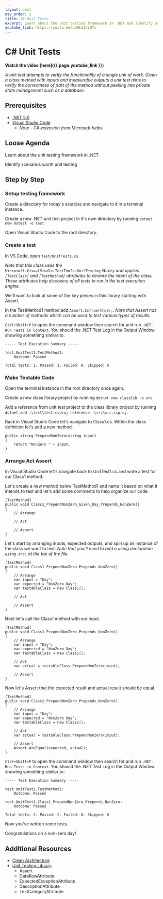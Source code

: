 ```yaml
---
layout: post
nav_order: 2
title: C# Unit Tests
excerpt: Learn about the unit testing framework in .NET and identify scenarios worth unit testing.
youtube_link: https://youtu.be/LQ9LSIVi9Ys
---
```


# C# Unit Tests

**Watch the video [here]({{ page.youtube_link }})**

*A unit test attempts to verify the functionality of a single unit of work. Given a class method with inputs and measurable outputs a unit test aims to verify the correctness of part of the method without peeking into private state management such as a database.*

## Prerequisites

- [.NET 5.0](https://dotnet.microsoft.com/download/dotnet/5.0)
- [Visual Studio Code](https://code.visualstudio.com/)
  - *Note - C# extension from Microsoft helps*

## Loose Agenda
Learn about the unit testing framework in .NET

Identify scenarios worth unit testing

## Step by Step

### Setup testing framework

Create a directory for today's exercise and navigate to it in a terminal instance.

Create a new .NET unit test project in it's own directory by running `dotnet new mstest -o test`

Open Visual Studio Code to the root directory.

### Create a test

In VS Code, open `test/UnitTest1.cs`.

*Note that this class uses the `Microsoft.VisualStudio.TestTools.UnitTesting` library and applies `[TestClass]` and `[TestMethod]` attributes to declare the intent of the class. These attributes help discovery of all tests to run in the test execution engine.*

We'll want to look at some of the key pieces in this library starting with Assert.

In the TestMethod1 method add `Assert.IsTrue(true);`. *Note that Assert has a number of methods which can be used to test various types of results.*

`Ctrl+Shift+P` to open the command window then search for and run `.NET: Run Tests in Context`. You should the .NET Test Log in the Output Window showing something similar to:

```
----- Test Execution Summary -----

test.UnitTest1.TestMethod1:
    Outcome: Passed
    
Total tests: 1. Passed: 1. Failed: 0. Skipped: 0
```

### Make Testable Code

Open the terminal instance in the root directory once again. 

Create a new class library project by running `dotnet new classlib -o src`.

Add a reference from unit test project to the class library project by running `dotnet add .\test\test.csproj reference .\src\src.csproj`.

Back in Visual Studio Code let's navigate to Class1.cs. Within the class definition let's add a new method 
```
public string PrependNonZero(string input)
{
    return "NonZero " + input;
}
```

### Arrange Act Assert

In Visual Studio Code let's navigate back to UnitTest1.cs and write a test for our Class1 method.

Let's create a new method below TestMethod1 and name it based on what it intends to test and let's add some comments to help organize our code. 

```
[TestMethod]
public void Class1_PrependNonZero_Given_Day_Prepends_NonZero()
{
    // Arrange

    // Act

    // Assert
}
```

Let's start by arranging inputs, expected outputs, and spin up an instance of the class we want to test.
*Note that you'll need to add a using declaration `using src;` at the top of the file.*

```
[TestMethod]
public void Class1_PrependNonZero_Prepends_NonZero()
{
    // Arrange
    var input = "Day";
    var expected = "NonZero Day";
    var testableClass = new Class1();

    // Act

    // Assert
}
```

Next let's call the Class1 method with our input.

```
[TestMethod]
public void Class1_PrependNonZero_Prepends_NonZero()
{
    // Arrange
    var input = "Day";
    var expected = "NonZero Day";
    var testableClass = new Class1();

    // Act
    var actual = testableClass.PrependNonZero(input);

    // Assert
}
```

Now let's Assert that the expected result and actual result should be equal.

```
[TestMethod]
public void Class1_PrependNonZero_Prepends_NonZero()
{
    // Arrange
    var input = "Day";
    var expected = "NonZero Day";
    var testableClass = new Class1();

    // Act
    var actual = testableClass.PrependNonZero(input);

    // Assert
    Assert.AreEqual(expected, actual);
}
```

`Ctrl+Shift+P` to open the command window then search for and run `.NET: Run Tests in Context`. You should the .NET Test Log in the Output Window showing something similar to:

```
----- Test Execution Summary -----

test.UnitTest1.TestMethod1:
    Outcome: Passed
    
test.UnitTest1.Class1_PrependNonZero_Prepends_NonZero:
    Outcome: Passed
    
Total tests: 2. Passed: 2. Failed: 0. Skipped: 0
```

Now you've written some tests.


Congratulations on a non-zero day!


## Additional Resources

- [Clean Architecture](https://docs.microsoft.com/en-us/dotnet/architecture/modern-web-apps-azure/common-web-application-architectures#clean-architecture)
- [Unit Testing Library](https://docs.microsoft.com/en-us/dotnet/api/microsoft.visualstudio.testtools.unittesting)
  * Assert
  * DataRowAttribute
  * ExpectedExceptionAttribute
  * DescriptionAttribute
  * TestCategoryAttribute
